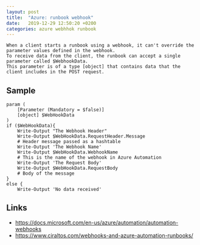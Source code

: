 ```yaml
---
layout: post
title:  "Azure: runbook webhook"
date:   2019-12-29 12:50:20 +0200
categories: azure webhhok runbook
---
```


````
When a client starts a runbook using a webhook, it can't override the parameter values defined in the webhook. 
To receive data from the client, the runbook can accept a single parameter called $WebhookData. 
This parameter is of a type [object] that contains data that the client includes in the POST request.
````

## Sample

````
param (
    [Parameter (Mandatory = $false)]
    [object] $WebHookData
)
if ($WebHookData){
    Write-Output "The Webhook Header"
    Write-Output $WebHookData.RequestHeader.Message
    # Header message passed as a hashtable 
    Write-Output 'The Webhook Name'
    Write-Output $WebHookData.WebhookName
    # This is the name of the webhook in Azure Automation
    Write-Output 'The Request Body'
    Write-Output $WebHookData.RequestBody
    # Body of the message
}
else {
    Write-Output 'No data received'

````

## Links

* https://docs.microsoft.com/en-us/azure/automation/automation-webhooks
* https://www.ciraltos.com/webhooks-and-azure-automation-runbooks/
